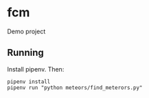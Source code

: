 # fcm

Demo project

## Running

Install pipenv. Then:

```
pipenv install
pipenv run "python meteors/find_meterors.py"
```
